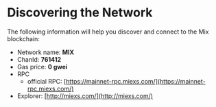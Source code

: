 # Discovering the Network



The following information will help you discover and connect to the Mix blockchain:  &#x20;

* Network name: **MIX**
* ChanId: **761412**
* Gas price: **0 gwei**
* RPC
  * official RPC: [https://mainnet-rpc.miexs.com/](https://mainnet-rpc.miexs.com/)
* Explorer: [http://miexs.com/](http://miexs.com/)
